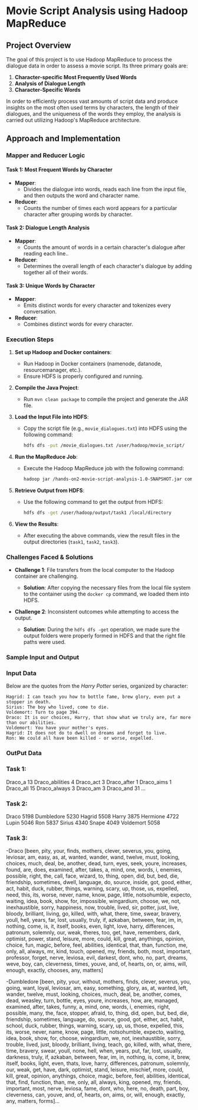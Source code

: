 # Movie Script Analysis using Hadoop MapReduce

## Project Overview
The goal of this project is to use Hadoop MapReduce to process the dialogue data in order to assess a movie script. Its three primary goals are:
1. **Character-specific Most Frequently Used Words**
2. **Analysis of Dialogue Length**
3. **Character-Specific Words**

In order to efficiently process vast amounts of script data and produce insights on the most often used terms by characters, the length of their dialogues, and the uniqueness of the words they employ, the analysis is carried out utilizing Hadoop's MapReduce architecture.

## Approach and Implementation
### Mapper and Reducer Logic

#### Task 1: Most Frequent Words by Character
- **Mapper**: 
  - Divides the dialogue into words, reads each line from the input file, and then outputs the word and character name.
- **Reducer**: 
  - Counts the number of times each word appears for a particular character after grouping words by character.

#### Task 2: Dialogue Length Analysis
- **Mapper**: 
  - Counts the amount of words in a certain character's dialogue after reading each line..
- **Reducer**: 
  - Determines the overall length of each character's dialogue by adding together all of their words.

#### Task 3: Unique Words by Character
- **Mapper**: 
  - Emits distinct words for every character and tokenizes every conversation.
- **Reducer**: 
  - Combines distinct words for every character.
 
### Execution Steps
1. **Set up Hadoop and Docker containers**:
   - Run Hadoop in Docker containers (namenode, datanode, resourcemanager, etc.).
   - Ensure HDFS is properly configured and running.

2. **Compile the Java Project**:
   - Run `mvn clean package` to compile the project and generate the JAR file.
   
3. **Load the Input File into HDFS**:
   - Copy the script file (e.g., `movie_dialogues.txt`) into HDFS using the following command:
     ```bash
     hdfs dfs -put /movie_dialogues.txt /user/hadoop/movie_script/
     ```

4. **Run the MapReduce Job**:
   - Execute the Hadoop MapReduce job with the following command:
     ```bash
     hadoop jar /hands-on2-movie-script-analysis-1.0-SNAPSHOT.jar com.movie.script.analysis.MovieScriptAnalysis /user/hadoop/movie_script/movie_dialogues.txt /user/hadoop/output
     ```

5. **Retrieve Output from HDFS**:
   - Use the following command to get the output from HDFS:
     ```bash
     hdfs dfs -get /user/hadoop/output/task1 /local/directory
     ```

6. **View the Results**:
   - After executing the above commands, view the result files in the output directories (`task1`, `task2`, `task3`).


### Challenges Faced & Solutions
- **Challenge 1**: File transfers from the local computer to the Hadoop container are challenging.
  - **Solution**: After copying the necessary files from the local file system to the container using the `docker cp` command, we loaded them into HDFS.
  
- **Challenge 2**: Inconsistent outcomes while attempting to access the output.
  - **Solution**: During the `hdfs dfs -get` operation, we made sure the output folders were properly formed in HDFS and that the right file paths were used.
 
### Sample Input and Output

### Input Data

Below are the quotes from the *Harry Potter* series, organized by character:

```text
Hagrid: I can teach you how to bottle fame, brew glory, even put a stopper in death.
Sirius: The boy who lived, come to die.
Voldemort: Turn to page 394.
Draco: It is our choices, Harry, that show what we truly are, far more than our abilities.
Voldemort: You have your mother's eyes.
Hagrid: It does not do to dwell on dreams and forget to live.
Ron: We could all have been killed - or worse, expelled.
```

### OutPut Data

### Task 1:

Draco_a	13
Draco_abilities	4
Draco_act	3
Draco_after	1
Draco_aims	1
Draco_all	15
Draco_always	3
Draco_am	3
Draco_and	31
...

### Task 2:

Draco	5198
Dumbledore	5230
Hagrid	5508
Harry	3875
Hermione	4722
Lupin	5046
Ron	5837
Sirius	4340
Snape	4049
Voldemort	5058


### Task 3:

-Draco	[been, pity, your, finds, mothers, clever, severus, you, going, leviosar, am, easy, as, at, wanted, wander, wand, twelve, must, looking, choices, much, deal, be, another, dead, turn, eyes, seek, youre, increases, found, are, does, examined, after, takes, a, mind, one, words, i, enemies, possible, right, the, call, face, wizard, to, thing, open, did, but, bed, die, friendship, sometimes, dwell, language, do, source, inside, got, good, either, act, habit, duck, rubber, things, warning, scary, up, those, us, expelled, need, this, its, worse, never, name, know, page, little, notsohumble, expecto, waiting, idea, book, show, for, impossible, wingardium, choose, we, not, inexhaustible, sorry, happiness, now, trouble, lived, sir, potter, just, live, bloody, brilliant, living, go, killed, with, what, there, time, swear, bravery, youll, hell, years, far, lost, usually, truly, if, azkaban, between, fear, im, in, nothing, come, is, it, itself, books, even, light, love, harry, differences, patronum, solemnly, our, weak, theres, too, get, have, remembers, dark, optimist, power, stand, leisure, more, could, kill, great, anythings, opinion, choice, fun, magic, before, feel, abilities, identical, that, than, function, me, only, all, always, mr, kind, touch, opened, my, friends, both, most, important, professor, forget, nerve, leviosa, evil, darkest, dont, who, no, part, dreams, weve, boy, can, cleverness, times, youve, and, of, hearts, on, or, aims, will, enough, exactly, chooses, any, matters]

-Dumbledore	[been, pity, your, without, mothers, finds, clever, severus, you, going, want, loyal, leviosar, am, easy, something, glory, as, at, wanted, left, wander, twelve, must, looking, choices, much, deal, be, another, comes, dead, weasley, turn, bottle, eyes, youre, increases, how, are, managed, examined, after, takes, funny, a, mind, one, words, i, enemies, right, possible, many, the, face, stopper, afraid, to, thing, did, open, but, bed, die, friendship, sometimes, language, do, source, good, got, either, act, habit, school, duck, rubber, things, warning, scary, up, us, those, expelled, this, its, worse, never, name, know, page, little, notsohumble, expecto, waiting, idea, book, show, for, choose, wingardium, we, not, inexhaustible, sorry, trouble, lived, just, bloody, brilliant, living, teach, go, killed, with, what, there, time, bravery, swear, youll, none, hell, when, years, put, far, lost, usually, darkness, truly, if, azkaban, between, fear, im, in, nothing, is, come, it, brew, itself, books, light, even, thats, love, harry, differences, patronum, solemnly, our, weak, get, have, dark, optimist, stand, leisure, mischief, more, could, kill, great, opinion, anythings, choice, magic, before, feel, abilities, identical, that, find, function, than, me, only, all, always, king, opened, my, friends, important, most, nerve, leviosa, fame, dont, who, here, no, death, part, boy, cleverness, can, youve, and, of, hearts, on, aims, or, will, enough, exactly, any, matters, forms]...

 







